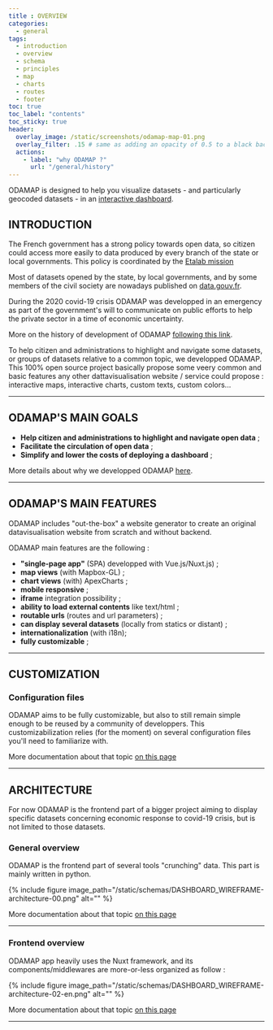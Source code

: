 ```yaml
---
title : OVERVIEW
categories:
  - general
tags:
  - introduction
  - overview
  - schema
  - principles
  - map
  - charts
  - routes
  - footer
toc: true
toc_label: "contents"
toc_sticky: true
header:
  overlay_image: /static/screenshots/odamap-map-01.png
  overlay_filter: .15 # same as adding an opacity of 0.5 to a black background
  actions:
    - label: "why ODAMAP ?"
      url: "/general/history"
---
```


ODAMAP is designed to help you visualize datasets - and particularly geocoded datasets - in an [interactive dashboard](https://aides-entreprises.data.gouv.fr/).

## INTRODUCTION

The French government has a strong policy towards open data, so citizen could access more easily to data produced by every branch of the state or local governments. This policy is coordinated by the [Etalab mission](https://www.etalab.gouv.fr/qui-sommes-nous)

Most of datasets opened by the state, by local governments, and by some members of the civil society are nowadays published on [data.gouv.fr](https://data.gouv.fr/).

During the 2020 covid-19 crisis ODAMAP was developped in an emergency as part of the government's will to communicate on public efforts to help the private sector in a time of economic uncertainty.

More on the history of development of ODAMAP [following this link]({{site.baseurl}}/general/history).

To help citizen and administrations to highlight and navigate some datasets, or groups of datasets relative to a common topic, we developped ODAMAP. This 100% open source project basically propose some veery common and basic features any other dattavisualisation website / service could propose : interactive maps, interactive charts, custom texts, custom colors...

---

## ODAMAP'S MAIN GOALS

- **Help citizen and administrations to highlight and navigate open data** ; 
- **Facilitate the circulation of open data** ; 
- **Simplify and lower the costs of deploying a dashboard** ;

More details about why we developped ODAMAP [here]({{site.baseurl}}/general/history/#odamap-goals).

---

## ODAMAP'S MAIN FEATURES 

ODAMAP includes "out-the-box" a website generator to create an original datavisualisation website from scratch and without backend.

ODAMAP main features are the following :

- **"single-page app"** (SPA) developped with Vue.js/Nuxt.js) ;
- **map views** (with Mapbox-GL) ;
- **chart views** (with) ApexCharts ;
- **mobile responsive** ;
- **iframe** integration possibility ;
- **ability to load external contents** like text/html ;
- **routable urls** (routes and url parameters) ;
- **can display several datasets** (locally from statics or distant) ;
- **internationalization** (with i18n);
- **fully customizable** ;

---

## CUSTOMIZATION

### Configuration files

ODAMAP aims to be fully customizable, but also to still remain simple enough to be reused by a community of developpers. This customizabilization relies (for the moment) on several configuration files you'll need to familiarize with.

More documentation about that topic [on this page]({{site.baseurl}}/configuration/config-configs)

---

## ARCHITECTURE

For now ODAMAP is the frontend part of a bigger project aiming to display specific datasets concerning economic response to covid-19 crisis, but is not limited to those datasets.

### General overview

ODAMAP is the frontend part of several tools "crunching" data. This part is mainly written in python.

{% include figure image_path="/static/schemas/DASHBOARD_WIREFRAME-architecture-00.png" alt="" %}

More documentation about that topic [on this page]({{site.baseurl}}/configuration/config-overview)

---
### Frontend overview

ODAMAP app heavily uses the Nuxt framework, and its components/middlewares are more-or-less organized as follow :

{% include figure image_path="/static/schemas/DASHBOARD_WIREFRAME-architecture-02-en.png" alt="" %}

More documentation about that topic [on this page]({{site.baseurl}}/configuration/config-configs/#datavisualisation-configuration-files)

---

<br>
<br>
